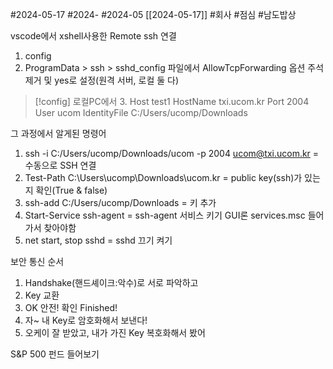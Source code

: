 #2024-05-17 #2024- #2024-05 [[2024-05-17]]
#회사 #점심 #남도밥상

vscode에서 xshell사용한 Remote ssh 연결

1. config
2. ProgramData > ssh > sshd_config 파일에서 AllowTcpForwarding 옵션 주석 제거 및 yes로 설정(원격 서버, 로컬 둘 다)

> [!config] 로컬PC에서
> 3. Host test1
HostName txi.ucom.kr
Port 2004
User ucom
IdentityFile C:/Users/ucomp/Downloads

그 과정에서 알게된 명령어

1. ssh -i C:/Users/ucomp/Downloads/ucom -p 2004 ucom@txi.ucom.kr = 수동으로 SSH 연결
2. Test-Path C:\Users\ucomp\Downloads\ucom.kr = public key(ssh)가 있는지 확인(True & false)
3. ssh-add C:/Users/ucomp/Downloads = 키 추가 
4. Start-Service ssh-agent = ssh-agent 서비스 키기 GUI론 services.msc 들어가서 찾아야함
5. net start, stop sshd = sshd 끄기 켜기

보안 통신 순서

1. Handshake(핸드셰이크:악수)로 서로 파악하고
2. Key 교환
3. OK 안전! 확인 Finished!
4. 자~ 내 Key로 암호화해서 보낸다!
5. 오케이 잘 받았고, 내가 가진 Key 복호화해서 봤어


S&P 500 펀드 들어보기

